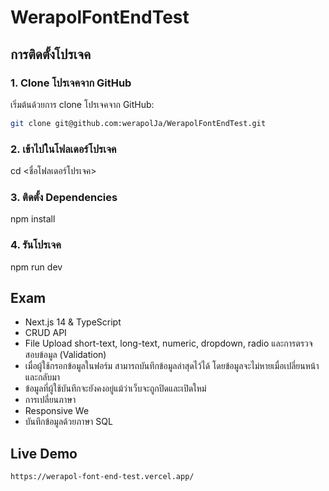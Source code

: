 # WerapolFontEndTest


## การติดตั้งโปรเจค

### 1. Clone โปรเจคจาก GitHub
เริ่มต้นด้วยการ clone โปรเจคจาก GitHub:
```bash
git clone git@github.com:werapolJa/WerapolFontEndTest.git
```
### 2. เข้าไปในโฟลเดอร์โปรเจค
cd <ชื่อโฟลเดอร์โปรเจค>

### 3. ติดตั้ง Dependencies
npm install

### 4. รันโปรเจค
npm run dev


## Exam
- Next.js 14 & TypeScript
- CRUD API
- File Upload short-text, long-text, numeric, dropdown, radio และการตรวจสอบข้อมูล (Validation)
- เมื่อผู้ใช้กรอกข้อมูลในฟอร์ม สามารถบันทึกข้อมูลล่าสุดไว้ได้ โดยข้อมูลจะไม่หายเมื่อเปลี่ยนหน้าและกลับมา
- ข้อมูลที่ผู้ใช้บันทึกจะยังคงอยู่แม้ว่าเว็บจะถูกปิดและเปิดใหม่
- การเปลี่ยนภาษา
- Responsive We
- บันทึกข้อมูลด้วยภาษา SQL


## Live Demo

```
https://werapol-font-end-test.vercel.app/
```








